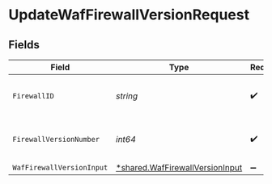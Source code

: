 # UpdateWafFirewallVersionRequest


## Fields

| Field                                                                             | Type                                                                              | Required                                                                          | Description                                                                       | Example                                                                           |
| --------------------------------------------------------------------------------- | --------------------------------------------------------------------------------- | --------------------------------------------------------------------------------- | --------------------------------------------------------------------------------- | --------------------------------------------------------------------------------- |
| `FirewallID`                                                                      | *string*                                                                          | :heavy_check_mark:                                                                | Alphanumeric string identifying a WAF Firewall.                                   | fW7g2uUGZzb2W9Euo4Mo0r                                                            |
| `FirewallVersionNumber`                                                           | *int64*                                                                           | :heavy_check_mark:                                                                | Integer identifying a WAF firewall version.                                       | 1                                                                                 |
| `WafFirewallVersionInput`                                                         | [*shared.WafFirewallVersionInput](../../models/shared/waffirewallversioninput.md) | :heavy_minus_sign:                                                                | N/A                                                                               |                                                                                   |